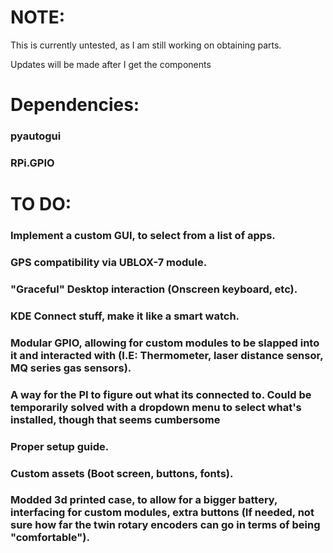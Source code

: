 # NOTE:
This is currently untested, as I am still working on obtaining parts. 

Updates will be made after I get the components

# Dependencies:
### pyautogui
### RPi.GPIO

# TO DO:

### Implement a custom GUI, to select from a list of apps.
### GPS compatibility via UBLOX-7 module.
### "Graceful" Desktop interaction (Onscreen keyboard, etc).
### KDE Connect stuff, make it like a smart watch.
### Modular GPIO, allowing for custom modules to be slapped into it and interacted with (I.E: Thermometer, laser distance sensor, MQ series gas sensors).
### A way for the PI to figure out what its connected to. Could be temporarily solved with a dropdown menu to select what's installed, though that seems cumbersome
### Proper setup guide.
### Custom assets (Boot screen, buttons, fonts).
### Modded 3d printed case, to allow for a bigger battery, interfacing for custom modules, extra buttons (If needed, not sure how far the twin rotary encoders can go in terms of being "comfortable").
